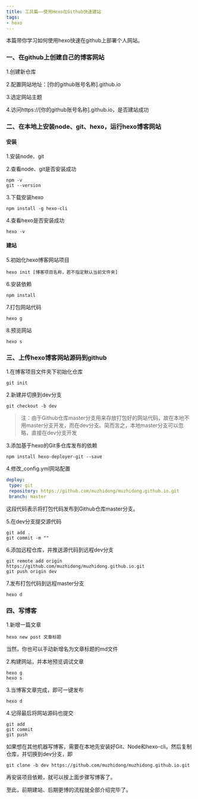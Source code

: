 ```yaml
---
title: 工具篇——使用Hexo在Github快速建站
tags: 
- hexo
---
```


本篇带你学习如何使用hexo快速在github上部署个人网站。

### 一、在github上创建自己的博客网站
1.创建新仓库

2.配置网站地址：[你的github账号名称].github.io

3.选定网站主题

4.访问https://[你的github账号名称].github.io，是否建站成功

### 二、在本地上安装node、git、hexo，运行hexo博客网站
#### 安装
1.安装node、git

2.查看node、git是否安装成功

```
npm -v
git --version
```

3.下载安装hexo

```
npm install -g hexo-cli
```

4.查看hexo是否安装成功

```
hexo -v
```

#### 建站
5.初始化hexo博客网站项目

```
hexo init [博客项目名称，若不指定默认当前文件夹]
```

6.安装依赖

```
npm install
```

7.打包网站代码

```
hexo g
```

8.预览网站

```
hexo s
```

### 三、上传hexo博客网站源码到github
1.在博客项目文件夹下初始化仓库

```
git init
```

2.新建并切换到dev分支

```
git checkout -b dev
```

> 注：由于Github仓库master分支用来存放打包好的网站代码，故在本地不用master分支开发，而在dev分支。简而言之，本地master分支可以忽略，直接在dev分支开发

3.添加基于hexo的Git多仓库发布的依赖

```
npm install hexo-deployer-git --save
```

4.修改_config.yml网站配置

```yml
deploy: 
 type: git
 repository: https://github.com/muzhidong/muzhidong.github.io.git
 branch: master
```

这段代码表示将打包代码发布到Github仓库master分支。

5.在dev分支提交源代码

```
git add .
git commit -m ""
```

6.添加远程仓库，并推送源代码到远程dev分支

```
git remote add origin https://github.com/muzhidong/muzhidong.github.io.git
git push origin dev
```

7.发布打包代码到远程master分支

```
hexo d
```

### 四、写博客
1.新增一篇文章

```
hexo new post 文章标题
```

当然，你也可以手动新增名为文章标题的md文件

2.构建网站，并本地预览调试文章

```
hexo g 
hexo s
```

3.当博客文章完成，即可一键发布

```
hexo d
```

4.记得最后将网站源码也提交

```
git add
git commit
git push
```

如果想在其他机器写博客，需要在本地先安装好Git、Node和hexo-cli。然后复制仓库，并切换到dev分支，即

```
git clone -b dev https://github.com/muzhidong/muzhidong.github.io.git
```

再安装项目依赖，就可以按上面步骤写博客了。

至此，前期建站、后期更博的流程就全部介绍完毕了。